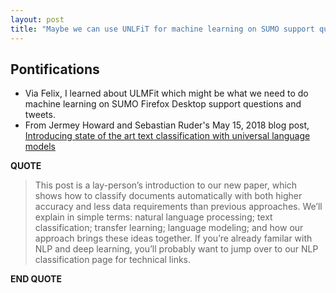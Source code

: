 ```yaml
---
layout: post
title: "Maybe we can use UNLFiT for machine learning on SUMO support questions and support tweets?"
---
```


## Pontifications

* Via Felix, I learned about ULMFit which might be what we need to do machine learning on SUMO Firefox Desktop support
questions and tweets.
* From Jermey Howard and Sebastian Ruder's May 15, 2018 blog post, [Introducing state of the art text classification with universal language models](http://nlp.fast.ai/classification/2018/05/15/introducting-ulmfit.html)

**QUOTE**

<blockquote>

This post is a lay-person’s introduction to our new paper, which shows how to classify documents automatically with both higher accuracy and less data requirements than previous approaches. We’ll explain in simple terms: natural language processing; text classification; transfer learning; language modeling; and how our approach brings these ideas together. If you’re already familar with NLP and deep learning, you’ll probably want to jump over to our NLP classification page for technical links. 

</blockquote>

**END QUOTE**

